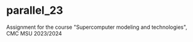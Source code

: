 # parallel_23
Assignment for the course "Supercomputer modeling and technologies", CMC MSU 2023/2024

